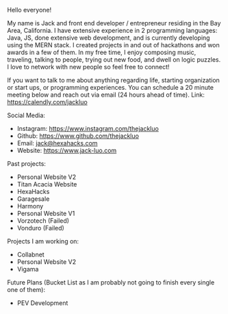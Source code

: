Hello everyone!

My name is Jack and front end developer / entrepreneur residing in the Bay Area, California. I have extensive experience in 2 programming languages: Java, JS, done extensive web development, and is currently developing using the MERN stack. I created projects in and out of hackathons and won awards in a few of them. In my free time, I enjoy composing music, traveling, talking to people, trying out new food, and dwell on logic puzzles. I love to network with new people so feel free to connect!

If you want to talk to me about anything regarding life, starting organization or start ups, or programming experiences. You can schedule a 20 minute meeting below and reach out via email (24 hours ahead of time). Link: https://calendly.com/jackluo

Social Media:
- Instagram: https://www.instagram.com/thejackluo
- Github: https://www.github.com/thejackluo
- Email: jack@hexahacks.com
- Website: https://www.jack-luo.com

Past projects:
- Personal Website V2
- Titan Acacia Website
- HexaHacks
- Garagesale
- Harmony
- Personal Website V1
- Vorzotech (Failed)
- Vonduro (Failed)

Projects I am working on:
- Collabnet
- Personal Website V2
- Vigama

Future Plans (Bucket List as I am probably not going to finish every single one of them):
- PEV Development
